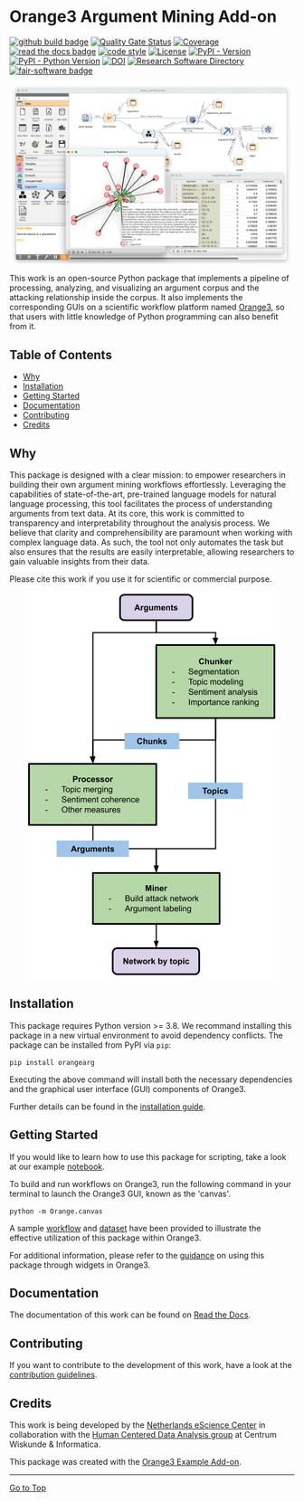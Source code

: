 # Orange3 Argument Mining Add-on

[![github build badge](https://github.com/EyeofBeholder-NLeSC/orange3-argument/actions/workflows/build.yml/badge.svg?branch=dev)](https://github.com/EyeofBeholder-NLeSC/orange3-argument/actions/workflows/build.yml)
[![Quality Gate Status](https://sonarcloud.io/api/project_badges/measure?project=EyeofBeholder-NLeSC_orange3-argument&metric=alert_status)](https://sonarcloud.io/summary/new_code?id=EyeofBeholder-NLeSC_orange3-argument)
[![Coverage](https://sonarcloud.io/api/project_badges/measure?project=EyeofBeholder-NLeSC_orange3-argument&metric=coverage)](https://sonarcloud.io/summary/new_code?id=EyeofBeholder-NLeSC_orange3-argument)
[![read the docs badge](https://readthedocs.org/projects/pip/badge/)](https://orange3-argument.readthedocs.io/en/latest/)
[![code style](https://img.shields.io/badge/code%20style-black-black)](https://github.com/psf/black)
[![License](https://img.shields.io/badge/License-Apache_2.0-blue.svg)](https://github.com/EyeofBeholder-NLeSC/orange3-argument/blob/main/LICENSE)
[![PyPI - Version](https://img.shields.io/pypi/v/orangearg)](https://pypi.org/project/orangearg/)
[![PyPI - Python Version](https://img.shields.io/pypi/pyversions/orangearg)](https://pypi.org/project/orangearg/)
[![DOI](https://zenodo.org/badge/DOI/10.5281/zenodo.8383636.svg)](https://zenodo.org/doi/10.5281/zenodo.8383635)
[![Research Software Directory](https://img.shields.io/badge/RSD-Orange3_Argument-blue)](https://research-software-directory.org/software/orange3-argument-add-on)
[![fair-software badge](https://img.shields.io/badge/fair--software.eu-%E2%97%8F%20%20%E2%97%8F%20%20%E2%97%8F%20%20%E2%97%8F%20%20%E2%97%8B-yellow)](https://fair-software.eu)

<div align="center">
    <img src="https://github.com/EyeofBeholder-NLeSC/orange3-argument/blob/main/screenshot.png">
</div>

This work is an open-source Python package that implements a pipeline of processing, analyzing, and visualizing an argument corpus and the attacking relationship inside the corpus. It also implements the corresponding GUIs on a scientific workflow platform named [Orange3](https://orangedatamining.com/), so that users with little knowledge of Python programming can also benefit from it.

## Table of Contents

- [Why](#why)
- [Installation](#installation)
- [Getting Started](#getting-started)
- [Documentation](#documentation)
- [Contributing](#contributing)
- [Credits](#credits)

## Why

This package is designed with a clear mission: to empower researchers in building their own argument mining workflows effortlessly. Leveraging the capabilities of state-of-the-art, pre-trained language models for natural language processing, this tool facilitates the process of understanding arguments from text data. At its core, this work is committed to transparency and interpretability throughout the analysis process. We believe that clarity and comprehensibility are paramount when working with complex language data. As such, the tool not only automates the task but also ensures that the results are easily interpretable, allowing researchers to gain valuable insights from their data.

Please cite this work if you use it for scientific or commercial purpose.

<div align="center">
    <img src="https://github.com/EyeofBeholder-NLeSC/orange3-argument/blob/main/docs/_static/flowchart.png">
</div>

## Installation

This package requires Python version >= 3.8. We recommand installing this package in a new virtual environment to avoid dependency conflicts. The package can be installed from PyPI via `pip`:

```console
pip install orangearg
```

Executing the above command will install both the necessary dependencies and the graphical user interface (GUI) components of Orange3.

Further details can be found in the [installation guide](https://orange3-argument.readthedocs.io/en/latest/installation.html).


## Getting Started

If you would like to learn how to use this package for scripting, take a look at our example [notebook](./examples/example.ipynb).

To build and run workflows on Orange3, run the following command in your terminal to launch the Orange3 GUI, known as the 'canvas'.

```console
python -m Orange.canvas
```

A sample [workflow](./examples/demo_workflow.ows) and [dataset](./examples/example_dataset.json) have been provided to illustrate the effective utilization of this package within Orange3.

For additional information, please refer to the [guidance](https://orange3-argument.readthedocs.io/en/latest/widget_guis.html#) on using this package through widgets in Orange3.

## Documentation

The documentation of this work can be found on [Read the Docs](https://orange3-argument.readthedocs.io/en/latest/index.html).

## Contributing

If you want to contribute to the development of this work, have a look at the [contribution guidelines](./CONTRIBUTING.md).

## Credits

This work is being developed by the [Netherlands eScience Center](https://www.esciencecenter.nl/) in collaboration with the [Human Centered Data Analysis group](https://www.cwi.nl/en/groups/human-centered-data-analytics/) at Centrum Wiskunde & Informatica.

This package was created with the [Orange3 Example Add-on](https://github.com/biolab/orange3-example-addon).

<hr>

[Go to Top](#table-of-contents)